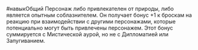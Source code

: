 #навыкОбщий 
Персонаж либо привлекателен от природы, либо является опытным соблазнителем. Он получает бонус +1 к броскам на реакцию при взаимодействии с другими персонажами, которые потенциально могут быть привлечены персонажем. Этот бонус суммируется с Мистической аурой, но не с Дипломатией или Запугиванием.
